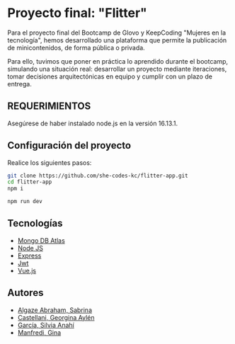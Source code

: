 # Proyecto final: "Flitter"

Para el proyecto final del Bootcamp de Glovo y KeepCoding "Mujeres en la tecnología", hemos desarrollado una plataforma que permite la publicación de minicontenidos, de forma pública o privada.

Para ello, tuvimos que poner en práctica lo aprendido durante el bootcamp, simulando una situación real: desarrollar un proyecto mediante iteraciones, tomar decisiones arquitectónicas en equipo y cumplir con un plazo de entrega.

## REQUERIMIENTOS

Asegúrese de haber instalado node.js en la versión 16.13.1.

## Configuración del proyecto

Realice los siguientes pasos:

```sh
git clone https://github.com/she-codes-kc/flitter-app.git
cd flitter-app
npm i
```

```sh
npm run dev
```

## Tecnologías

- [Mongo DB Atlas](https://www.mongodb.com/es/atlas/database)
- [Node JS](https://nodejs.org)
- [Express](https://expressjs.com)
- [Jwt](https://jwt.io)
- [Vue.js](https://vuejs.org)

## Autores

- [Algaze Abraham, Sabrina](https://github.com/sabrialgaze)
- [Castellani, Georgina Aylén](https://github.com/geor-castellani)
- [García, Silvia Anahí](https://github.com/gsanahi)
- [Manfredi, Gina](https://github.com/giginni)
